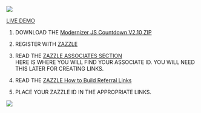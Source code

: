 
![](http://thenocklist.com/javascript/img/works/2.jpg)

[LIVE DEMO](http://thenocklist.com/javascript/svg/)

1. DOWNLOAD THE [Modernizer JS Countdown V2.10 ZIP](https://github.com/NOCKLIST/countdown210)

2. REGISTER WITH [ZAZZLE](http://www.zazzle.com/)

3. READ THE [ZAZZLE ASSOCIATES SECTION](http://www.zazzle.com/my/associate/associate)  
HERE IS WHERE YOU WILL FIND YOUR ASSOCIATE ID.  YOU WILL NEED THIS LATER FOR CREATING LINKS.

4. READ THE [ZAZZLE How to Build Referral Links](http://www.zazzle.com/sell/affiliates/referrallinks)

5. PLACE YOUR ZAZZLE ID IN THE APPROPRIATE LINKS.  


![](http://thenocklist.com/html5/poly/images/templatemo_logo2.jpg)

